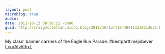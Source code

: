 ```yaml
---
layout: post
microblog: true
audio: 
date: 2011-10-13 08:18:12 -0600
guid: http://craigmcclellan.micro.blog/2011/10/13/t124489111238213632.html
---
```

My class' banner carriers of the Eagle Run Parade. #bestparttimejobever [t.co/AIvAthxL](http://t.co/AIvAthxL)
